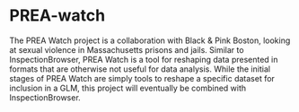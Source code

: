 # PREA-watch

The PREA Watch project is a collaboration with Black & Pink Boston, looking at sexual violence in Massachusetts prisons and jails. Similar to InspectionBrowser, PREA Watch is a tool for reshaping data presented in formats that are otherwise not useful for data analysis. While the initial stages of PREA Watch are simply tools to reshape a specific dataset for inclusion in a GLM, this project will eventually be combined with InspectionBrowser.
